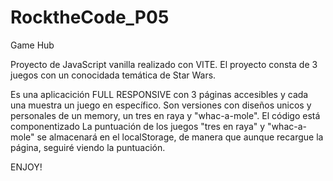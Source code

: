 # RocktheCode_P05
Game Hub

Proyecto de JavaScript vanilla realizado con VITE.
El proyecto consta de 3 juegos con un conocidada temática de Star Wars.

Es una aplicacición FULL RESPONSIVE con 3 páginas accesibles y cada una muestra un juego en específico.
Son versiones con diseños unicos y personales de un memory, un tres en raya y "whac-a-mole".
El código está componentizado
La puntuación de los juegos "tres en raya" y "whac-a-mole" se almacenará en el localStorage, de manera que aunque recargue la página, seguiré viendo la puntuación.

ENJOY!
